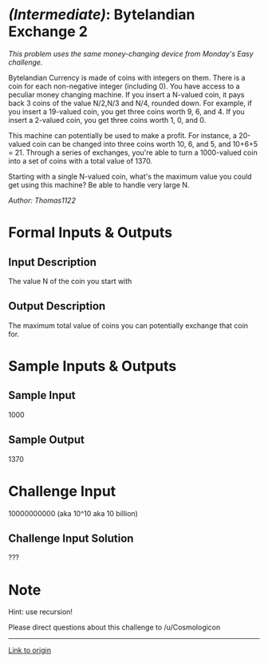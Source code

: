# [](#IntermediateIcon) *(Intermediate)*: Bytelandian Exchange 2
_This problem uses the same money-changing device from Monday's Easy challenge._

Bytelandian Currency is made of coins with integers on them. There is a coin for each non-negative integer (including 0). You have access to a peculiar money changing machine. If you insert a N-valued coin, it pays back 3 coins of the value N/2,N/3 and N/4, rounded down. For example, if you insert a 19-valued coin, you get three coins worth 9, 6, and 4. If you insert a 2-valued coin, you get three coins worth 1, 0, and 0.

This machine can potentially be used to make a profit. For instance, a 20-valued coin can be changed into three coins worth 10, 6, and 5, and 10+6+5 = 21. Through a series of exchanges, you're able to turn a 1000-valued coin into a set of coins with a total value of 1370.

Starting with a single N-valued coin, what's the maximum value you could get using this machine? Be able to handle very large N.

*Author: Thomas1122*
# Formal Inputs & Outputs
## Input Description
The value N of the coin you start with
## Output Description
The maximum total value of coins you can potentially exchange that coin for.
# Sample Inputs & Outputs
## Sample Input
1000
## Sample Output
1370
# Challenge Input
10000000000 (aka 10^10 aka 10 billion)
## Challenge Input Solution
???
# Note
Hint: use recursion!

Please direct questions about this challenge to /u/Cosmologicon

---

[Link to origin](https://www.reddit.com/r/dailyprogrammer/1a7ca0)